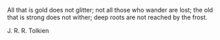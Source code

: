 All that is gold does not glitter; not all those who wander are lost; the old that is strong does not wither; deep roots are not reached by the frost.
 
J. R. R. Tolkien
